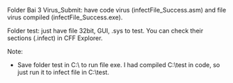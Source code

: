 Folder Bai 3 Virus_Submit: have code virus (infectFile_Success.asm) and file virus compiled (infectFile_Success.exe). 

Folder test: just have file 32bit, GUI, .sys to test. You can check their sections (.infect) in CFF Explorer. 

Note:

- Save folder test in C:\ to run file exe. I had compiled C:\test in code, so just run it to infect file in C:\test.
